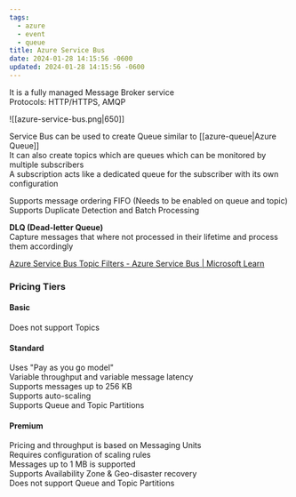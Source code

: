 ```yaml
---
tags:
  - azure
  - event
  - queue
title: Azure Service Bus
date: 2024-01-28 14:15:56 -0600
updated: 2024-01-28 14:15:56 -0600
---
```


It is a fully managed Message Broker service  
Protocols: HTTP/HTTPS, AMQP  

![[azure-service-bus.png|650]]

Service Bus can be used to create Queue similar to [[azure-queue|Azure Queue]]  
It can also create topics which are queues which can be monitored by multiple subscribers  
A subscription acts like a dedicated queue for the subscriber with its own configuration  

Supports message ordering FIFO (Needs to be enabled on queue and topic)  
Supports Duplicate Detection and Batch Processing

**DLQ (Dead-letter Queue)**  
Capture messages that where not processed in their lifetime and process them accordingly

[Azure Service Bus Topic Filters - Azure Service Bus | Microsoft Learn](https://learn.microsoft.com/en-us/azure/service-bus-messaging/topic-filters)

### Pricing Tiers

#### Basic
Does not support Topics

#### Standard  
Uses "Pay as you go model"  
Variable throughput and variable message latency  
Supports messages up to 256 KB  
Supports auto-scaling  
Supports Queue and Topic Partitions

#### Premium  
Pricing and throughput is based on Messaging Units  
Requires configuration of scaling rules  
Messages up to 1 MB is supported  
Supports Availability Zone & Geo-disaster recovery  
Does not support Queue and Topic Partitions
